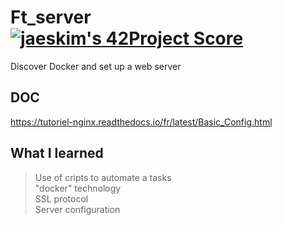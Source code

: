 # Ft_server [![jaeskim's 42Project Score](https://badge42.herokuapp.com/api/project/nmbabazi/ft_server)](https://github.com/JaeSeoKim/badge42)

Discover Docker and set up a web server

## DOC
https://tutoriel-nginx.readthedocs.io/fr/latest/Basic_Config.html 

## What I learned
>Use of cripts to automate a tasks \
"docker" technology \
SSL protocol \
Server configuration
